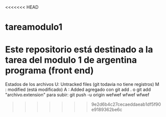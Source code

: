 <<<<<<< HEAD
# tareamodulo1
Este repositorio está destinado a la tarea del modulo 1 de argentina programa (front end)
=======
Estados de los archivos
U: Untracked files (git todavia no tiene registros)
M : modified (está modificado)
A : Added agregado con git add . o git add "archivo.extension"
para subir: git push -u origin
wefwef
wfwef
wfwef
>>>>>>> 9e2d6b4c27cecaeddaeab1df5f90e9189362be6c
